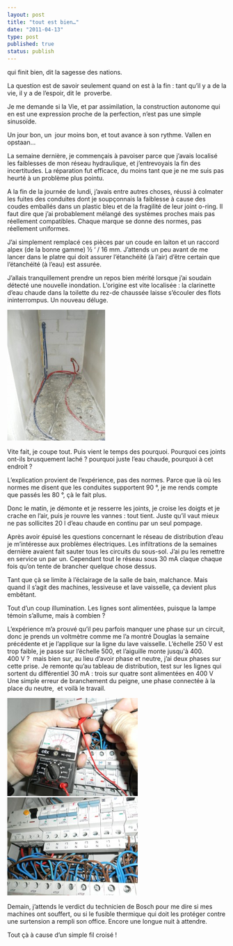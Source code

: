 ```yaml
---
layout: post
title: "tout est bien…"
date: "2011-04-13"
type: post
published: true
status: publish
---
```


[](/images/2011/04/SAM_1036.jpg)qui finit bien, dit la sagesse des nations.

La question est de savoir seulement quand on est à la fin : tant qu’il y a de la vie, il y a de l’espoir, dit le  proverbe.

Je me demande si la Vie, et par assimilation, la construction autonome qui en est une expression proche de la perfection, n’est pas une simple sinusoïde.

Un jour bon, un  jour moins bon, et tout avance à son rythme. Vallen en opstaan…

La semaine dernière, je commençais à pavoiser parce que j’avais localisé les faiblesses de mon réseau hydraulique, et j’entrevoyais la fin des incertitudes. La réparation fut efficace, du moins tant que je ne me suis pas heurté à un problème plus pointu.

A la fin de la journée de lundi, j’avais entre autres choses, réussi à colmater les fuites des conduites dont je soupçonnais la faiblesse à cause des coudes emballés dans un plastic bleu et de la fragilité de leur joint o-ring. Il faut dire que j’ai probablement mélangé des systèmes proches mais pas réellement compatibles. Chaque marque se donne des normes, pas réellement uniformes.

J’ai simplement remplacé ces pièces par un coude en laiton et un raccord alpex (de la bonne gamme) ½ ‘ / 16 mm. J’attends un peu avant de me lancer dans le platre qui doit assurer l’étanchéité (à l’air) d’être certain que l’étanchéité (à l’eau) est assurée.

J’allais tranquillement prendre un repos bien mérité lorsque j’ai soudain détecté une nouvelle inondation. L’origine est vite localisée : la clarinette d’eau chaude dans la toilette du rez-de chaussée laisse s’écouler des flots ininterrompus. Un nouveau déluge.

[![](/images/2011/04/SAM_0245-225x300.jpg "SAMSUNG DIGITAL CAMERA")](/images/2011/04/SAM_0245.jpg)

Vite fait, je coupe tout. Puis vient le temps des pourquoi. Pourquoi ces joints ont-ils brusquement laché ? pourquoi juste l’eau chaude, pourquoi à cet endroit ?

L’explication provient de l’expérience, pas des normes. Parce que là où les normes me disent que les conduites supportent 90 °, je me rends compte que passés les 80 °, çà le fait plus.

Donc le matin, je démonte et je resserre les joints, je croise les doigts et je crache en l’air, puis je rouvre les vannes : tout tient. Juste qu’il vaut mieux ne pas sollicites 20 l d’eau chaude en continu par un seul pompage.

Après avoir épuisé les questions concernant le réseau de distribution d’eau je m’intéresse aux problèmes électriques. Les infiltrations de la semaines dernière avaient fait sauter tous les circuits du sous-sol. J’ai pu les remettre en service un par un. Cependant tout le réseau sous 30 mA claque chaque fois qu’on tente de brancher quelque chose dessus.

Tant que çà se limite à l’éclairage de la salle de bain, malchance. Mais quand il s’agit des machines, lessiveuse et lave vaisselle, ça devient plus embêtant.

Tout d’un coup illumination. Les lignes sont alimentées, puisque la lampe témoin s’allume, mais à combien ?

L’expérience m’a prouvé qu’il peu parfois manquer une phase sur un circuit, donc je prends un voltmètre comme me l’a montré Douglas la semaine précédente et je l’applique sur la ligne du lave vaisselle. L’échelle 250 V est trop faible, je passe sur l’échelle 500, et l’aiguille monte jusqu'à 400. 400 V ?  mais bien sur, au lieu d’avoir phase et neutre, j’ai deux phases sur cette prise. Je remonte qu’au tableau de distribution, test sur les lignes qui sortent du différentiel 30 mA : trois sur quatre sont alimentées en 400 V Une simple erreur de branchement du peigne, une phase connectée à la place du neutre,  et voilà le travail.

 [![](/images/2011/04/SAM_1029-300x225.jpg "SAMSUNG DIGITAL CAMERA")](/images/2011/04/SAM_1029.jpg) [![](/images/2011/04/SAM_1036-300x225.jpg "SAMSUNG DIGITAL CAMERA")](/images/2011/04/SAM_1036.jpg)

Demain, j’attends le verdict du technicien de Bosch pour me dire si mes machines ont souffert, ou si le fusible thermique qui doit les protéger contre une surtension a rempli son office. Encore une longue nuit à attendre.

Tout çà à cause d’un simple fil croisé !
